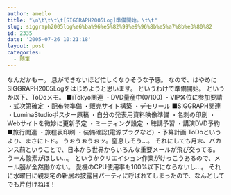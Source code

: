 ```yaml
---
author: ameblo
title: "\n\t\t\t\t[SIGGRAPH2005Log]準備開始。\t\t"
slug: siggraph2005log%e6%ba%96%e5%82%99%e9%96%8b%e5%a7%8b%e3%80%82
id: 2335
date: '2005-07-26 10:21:18'
layout: post
categories:
  - 随筆
---
```


なんだかもー。 息ができないほど忙しくなりそうな予感。 なので、はやめにSIGGRAPH2005Logをはじめようと思います。 というわけで準備開始。 というか以下、ToDoメモ。 ■iTokyo関連 ・DVD量産中(0/100) ・VIP各位に参加要請 ・式次第確定 ・配布物準備 ・販売サイト構築 ・デモリール ■SIGGRAPH関連 ・LuminaStudioポスター原稿 ・自分の発表用資料映像準備 ・名刺の印刷 ・Webサイトを微妙に更新予定 ・ミーティング設定 ・聴講予習 ・講演DVD予約 ■旅行関連 ・旅程表印刷 ・装備確認(電源プラグなど) ・予算計画 ToDoというより、まさにトド。 うぉうぉうぉッ。窒息しそう…。 それにしても月末、バカンス前ということで、日本から世界からいろんな重要メールが飛び交ってる。 うーん酸素がほしい…。 というかクリエイション作業がけっこうあるので、メール脳が全然働かない。 愛機のCPU使用率も100%以下にならないし…。 それに水曜日に親友宅の新居お披露目パーティに呼ばれてしまったので、なんとしてでも片付けねば！